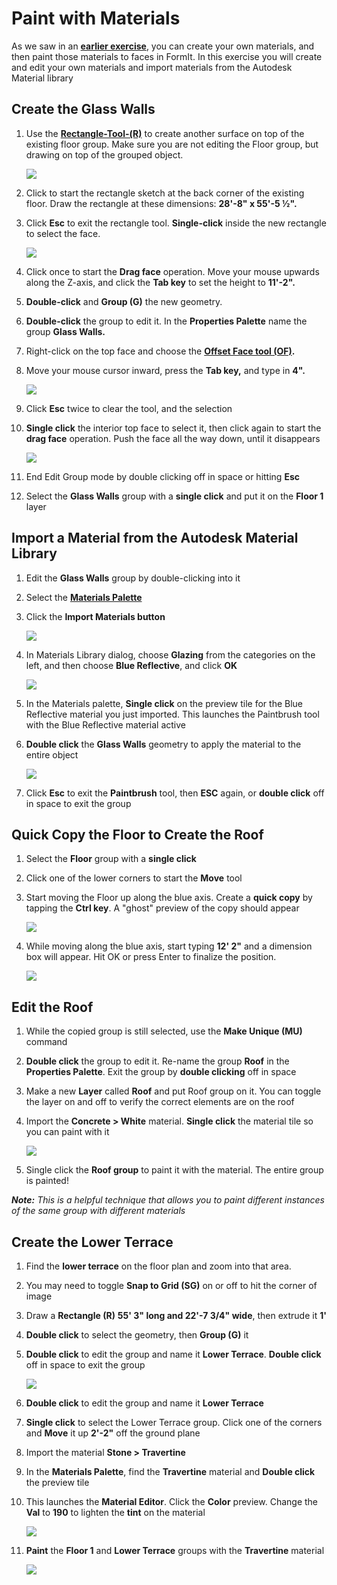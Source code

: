 # Paint with Materials

As we saw in an [**earlier exercise**](work-with-images-and-the-ground-plane.md), you can create your own materials, and then paint those materials to faces in FormIt. In this exercise you will create and edit your own materials and import materials from the Autodesk Material library

## Create the Glass Walls

1. Use the [**Rectangle-Tool-\(R\)**](../tool-library/rectangle-tool.md) to create another surface on top of the existing floor group. Make sure you are not editing the Floor group, but drawing on top of the grouped object.

   ![](../.gitbook/assets/rectangletoolbar.png)

2. Click to start the rectangle sketch at the back corner of the existing floor. Draw the rectangle at these dimensions: **28'-8" x 55'-5 ½".**
3. Click **Esc** to exit the rectangle tool. **Single-click** inside the new rectangle to select the face.

   ![](../.gitbook/assets/upperterracesketch_6.png)

4. Click once to start the **Drag face** operation. Move your mouse upwards along the Z-axis, and click the **Tab key** to set the height to **11'-2".**
5. **Double-click** and **Group \(G\)** the new geometry.
6. **Double-click** the group to edit it. In the **Properties Palette** name the group **Glass Walls.**
7. Right-click on the top face and choose the [**Offset Face tool \(OF\)**](../tool-library/extrude-cut-and-offset-faces.md)**.**
8. Move your mouse cursor inward, press the **Tab key,** and type in **4".**

   ![](../.gitbook/assets/e4e0493a-36f3-488e-9df1-f0daa1dcf407.png)

9. Click **Esc** twice to clear the tool, and the selection
10. **Single click** the interior top face to select it, then click again to start the **drag face** operation. Push the face all the way down, until it disappears

    ![](../.gitbook/assets/upperterracesketch_7.png)

11. End Edit Group mode by double clicking off in space or hitting **Esc**
12. Select the **Glass Walls** group with a **single click** and put it on the **Floor 1** layer

## Import a Material from the Autodesk Material Library

1. Edit the **Glass Walls** group by double-clicking into it
2. Select the [**Materials Palette**](../formit-introduction/tool-bars.md)
3. Click the **Import Materials button**

   ![](../.gitbook/assets/00cac281-dff8-4ff3-8ba3-c13bb868ebc1.png)

4. In Materials Library dialog, choose **Glazing** from the categories on the left, and then choose **Blue Reflective**, and click **OK**

   ![](../.gitbook/assets/63c0bcfa-98af-48ec-ac30-44fbed8c802b.png)

5. In the Materials palette, **Single click** on the preview tile for the Blue Reflective material you just imported. This launches the Paintbrush tool with the Blue Reflective material active
6. **Double click** the **Glass Walls** geometry to apply the material to the entire object

   ![](../.gitbook/assets/upperterracesketch_8.png)

7. Click **Esc** to exit the **Paintbrush** tool, then **ESC** again, or **double click** off in space to exit the group

## Quick Copy the Floor to Create the Roof

1. Select the **Floor** group with a **single click**
2. Click one of the lower corners to start the **Move** tool
3. Start moving the Floor up along the blue axis. Create a **quick copy** by tapping the **Ctrl key**. A "ghost" preview of the copy should appear

   ![](../.gitbook/assets/upperterracesketch_9.png)

4. While moving along the blue axis, start typing **12' 2"** and a dimension box will appear. Hit OK or press Enter to finalize the position.

   ![](../.gitbook/assets/d6793055-4c50-4e96-a44e-15e5cfeeea83.png)

## Edit the Roof

1. While the copied group is still selected, use the **Make Unique \(MU\)** command
2. **Double click** the group to edit it. Re-name the group **Roof** in the **Properties Palette**. Exit the group by **double clicking** off in space
3. Make a new **Layer** called **Roof** and put Roof group on it. You can toggle the layer on and off to verify the correct elements are on the roof
4. Import the **Concrete &gt; White** material. **Single click** the material tile so you can paint with it

   ![](../.gitbook/assets/whiteconcrete.png)

5. Single click the **Roof group** to paint it with the material. The entire group is painted!

_**Note:** This is a helpful technique that allows you to paint different instances of the same group with different materials_

## Create the Lower Terrace

1. Find the **lower terrace** on the floor plan and zoom into that area.
2. You may need to toggle **Snap to Grid \(SG\)** on or off to hit the corner of image
3. Draw a **Rectangle \(R\)** **55' 3" long and 22'-7 3/4" wide**, then extrude it **1'**
4. **Double click** to select the geometry, then **Group \(G\)** it
5. **Double click** to edit the group and name it **Lower Terrace**. **Double click** off in space to exit the group

   ![](../.gitbook/assets/upperterracesketch_10.png)

6. **Double click** to edit the group and name it **Lower Terrace**
7. **Single click** to select the Lower Terrace group. Click one of the corners and **Move** it up **2'-2"** off the ground plane
8. Import the material **Stone &gt; Travertine**
9. In the **Materials Palette**, find the **Travertine** material and **Double click** the preview tile
10. This launches the **Material Editor**. Click the **Color** preview. Change the **Val** to **190** to lighten the **tint** on the material

    ![](../.gitbook/assets/7d23f82c-2f5f-4e09-b3bf-24841cccbd0a.png)

11. **Paint** the **Floor 1** and **Lower Terrace** groups with the **Travertine** material

    ![](../.gitbook/assets/upperterracesketch_11.png)

